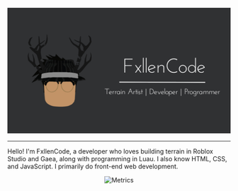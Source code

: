<div align="center"> 

![alt text| width=50](https://raw.githubusercontent.com/FxllenCode/FxllenCode/main/Banner.jpg)

</div>


<hr>


Hello! I'm FxllenCode, a developer who loves building terrain in Roblox Studio and Gaea, along with programming in Luau. I also know HTML, CSS, and JavaScript. I primarily do front-end web development. 



<div align="center"> 


![Metrics](https://metrics.lecoq.io/FxllenCode?template=classic&pagespeed=1&followup=1&isocalendar=1&languages=1&stars=1&pagespeed.detailed=false&pagespeed.screenshot=false&isocalendar.duration=full-year&stars.limit=4&config.timezone=America%2FNew_York)

</div>
